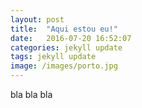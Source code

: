 ```yaml
---
layout: post
title:  "Aqui estou eu!"
date:   2016-07-20 16:52:07
categories: jekyll update
tags: jekyll update
image: /images/porto.jpg
---
```

bla bla bla
